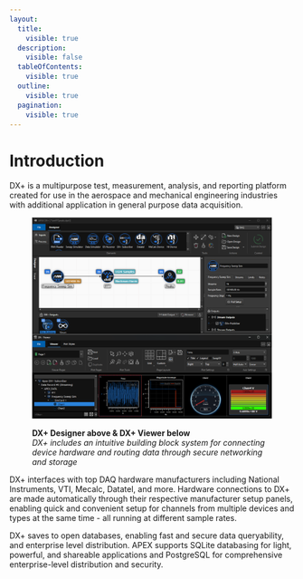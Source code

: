 ```yaml
---
layout:
  title:
    visible: true
  description:
    visible: false
  tableOfContents:
    visible: true
  outline:
    visible: true
  pagination:
    visible: true
---
```


# Introduction

DX+ is a multipurpose test, measurement, analysis, and reporting platform created for use in the aerospace and mechanical engineering industries with additional application in general purpose data acquisition.

<figure><img src="../.gitbook/assets/Designer&#x26;Viewer(topBottom)skinny (1).png" alt=""><figcaption><p><strong>DX+ Designer above &#x26; DX+ Viewer below</strong><br><em>DX+ includes an intuitive building block system for connecting device hardware and routing data through secure networking and storage</em></p></figcaption></figure>

DX+ interfaces with top DAQ hardware manufacturers including National Instruments, VTI, Mecalc, Datatel, and more. Hardware connections to DX+ are made automatically through their respective manufacturer setup panels, enabling quick and convenient setup for channels from multiple devices and types at the same time - all running at different sample rates.

DX+ saves to open databases, enabling fast and secure data queryability, and enterprise level distribution. APEX supports SQLite databasing for light, powerful, and shareable applications and PostgreSQL for comprehensive enterprise-level distribution and security.
